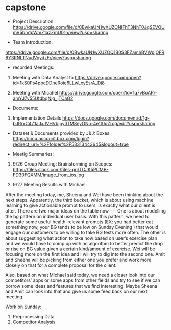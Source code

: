 # capstone
* Project Description:
https://drive.google.com/file/d/0BwkaUN1wXUZONlFhT3NhT0JqSEVQUmV5bm1pWmZ1azZmU01n/view?usp=sharing

* Team Introduction:

https://drive.google.com/file/d/0BwkaUN1wXUZOQ1B0S3FZamhBVWpjOFR6Y3RNLTNudVoydzFr/view?usp=sharing

* recorded Meetings:

1. Meeting with Data Analyst to 
https://drive.google.com/open?id=1kS0Ps4ppcDDheRoie6LLwLxyEsrA_Dj8

2. Meeting with Micahel
https://drive.google.com/open?id=1q7vBoARr-amYJ7v55UtdbqNjg_jTCaG2

* Documents:
1. Implementation Details
https://docs.google.com/document/d/1g-bJRrxC4Z1aJxJVHVbjpyIITM8nyONn-4e1t0dZrcg/edit?usp=sharing

* Dataset & Documents provided by J&J:
Boxes: 
https://cmu.account.box.com/login?redirect_url=%2Ffolder%2F53313443645&logout=true

* Meetig Summaries:
1. 9/26 Group Meeting: Brainstorming on Scopes:
https://files.slack.com/files-pri/TCJK5PCMB-FD30FQXMM/image_from_ios.jpg

2. 9/27 Meeting Results with Michael:

After the meeting today, me, Sheena and Wei have been thinking about the next steps. Apparently, the third bucket, which is about using machine learning to give actionable prompt to users, is exactly what our client is after. There are two major ideas on the table now --- One is about modelling  the bg pattern on individual user basis. With this pattern, we need to generate some useful health-relevant prompts (EX: you had better eat something now, your BG tends to be low on Sunday Evening ) that would engage our customers to be willing to take BG tests more often. The other is about suggesting what action to take now based on user’s exercise plan and we would have to comp up with an algorithm to better predict the drop or rise on BG value  given a certain kind/amount of exercise. Wei will be focusing more on the first idea and I will try to dig into the second one. Amit and Sheena will be picking from either one you prefer and work more closely on that for a complete proposal for the client.

Also, based on what Michael said today, we need a closer look into our competitors’ apps or some apps from other fields and try to see if we can borrow some ideas and features that we find interesting. Maybe Sheena and Amit can look into that and give us some feed back on our next meeting.


Work on Sunday:
1. Preprocessing Data
2. Competitor Analysis





